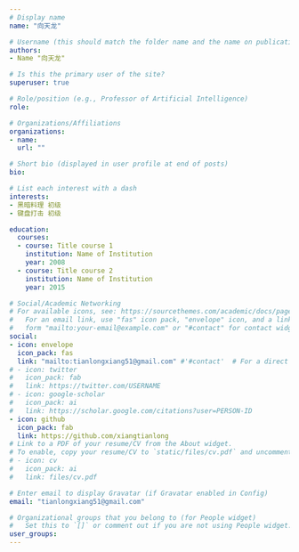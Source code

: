 ```yaml
---
# Display name
name: "向天龙"

# Username (this should match the folder name and the name on publications)
authors:
- Name "向天龙"

# Is this the primary user of the site?
superuser: true

# Role/position (e.g., Professor of Artificial Intelligence)
role:

# Organizations/Affiliations
organizations:
- name: 
  url: ""

# Short bio (displayed in user profile at end of posts)
bio: 

# List each interest with a dash
interests:
- 黑暗料理 初级
- 键盘打击 初级

education:
  courses:
  - course: Title course 1
    institution: Name of Institution
    year: 2008
  - course: Title course 2
    institution: Name of Institution
    year: 2015

# Social/Academic Networking
# For available icons, see: https://sourcethemes.com/academic/docs/page-builder/#icons
#   For an email link, use "fas" icon pack, "envelope" icon, and a link in the
#   form "mailto:your-email@example.com" or "#contact" for contact widget.
social:
- icon: envelope
  icon_pack: fas
  link: "mailto:tianlongxiang51@gmail.com" #'#contact'  # For a direct email link, use "mailto:test@example.org".
# - icon: twitter
#   icon_pack: fab
#   link: https://twitter.com/USERNAME
# - icon: google-scholar
#   icon_pack: ai
#   link: https://scholar.google.com/citations?user=PERSON-ID
- icon: github
  icon_pack: fab
  link: https://github.com/xiangtianlong
# Link to a PDF of your resume/CV from the About widget.
# To enable, copy your resume/CV to `static/files/cv.pdf` and uncomment the lines below.
# - icon: cv
#   icon_pack: ai
#   link: files/cv.pdf

# Enter email to display Gravatar (if Gravatar enabled in Config)
email: "tianlongxiang51@gmail.com"

# Organizational groups that you belong to (for People widget)
#   Set this to `[]` or comment out if you are not using People widget.
user_groups:
---
```

